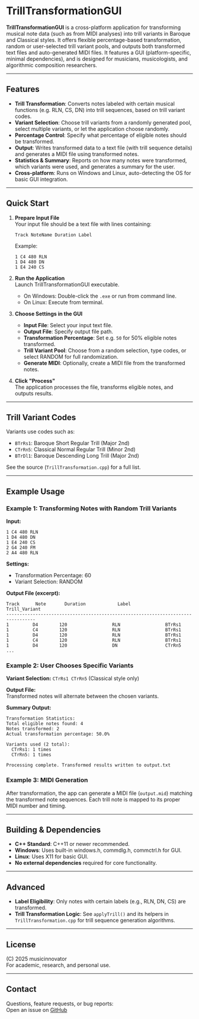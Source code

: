 # TrillTransformationGUI

**TrillTransformationGUI** is a cross-platform application for transforming musical note data (such as from MIDI analyses) into trill variants in Baroque and Classical styles. It offers flexible percentage-based transformation, random or user-selected trill variant pools, and outputs both transformed text files and auto-generated MIDI files. It features a GUI (platform-specific, minimal dependencies), and is designed for musicians, musicologists, and algorithmic composition researchers.

---

## Features

- **Trill Transformation**: Converts notes labeled with certain musical functions (e.g. RLN, CS, DN) into trill sequences, based on trill variant codes.
- **Variant Selection**: Choose trill variants from a randomly generated pool, select multiple variants, or let the application choose randomly.
- **Percentage Control**: Specify what percentage of eligible notes should be transformed.
- **Output**: Writes transformed data to a text file (with trill sequence details) and generates a MIDI file using transformed notes.
- **Statistics & Summary**: Reports on how many notes were transformed, which variants were used, and generates a summary for the user.
- **Cross-platform**: Runs on Windows and Linux, auto-detecting the OS for basic GUI integration.

---

## Quick Start

1. **Prepare Input File**  
   Your input file should be a text file with lines containing:
   ```
   Track NoteName Duration Label
   ```
   Example:
   ```
   1 C4 480 RLN
   1 D4 480 DN
   1 E4 240 CS
   ```

2. **Run the Application**  
   Launch TrillTransformationGUI executable.  
   - On Windows: Double-click the `.exe` or run from command line.
   - On Linux: Execute from terminal.

3. **Choose Settings in the GUI**  
   - **Input File**: Select your input text file.
   - **Output File**: Specify output file path.
   - **Transformation Percentage**: Set e.g. `50` for 50% eligible notes transformed.
   - **Trill Variant Pool**: Choose from a random selection, type codes, or select RANDOM for full randomization.
   - **Generate MIDI**: Optionally, create a MIDI file from the transformed notes.

4. **Click "Process"**  
   The application processes the file, transforms eligible notes, and outputs results.

---

## Trill Variant Codes

Variants use codes such as:

- `BTrRs1`: Baroque Short Regular Trill (Major 2nd)
- `CTrRn5`: Classical Normal Regular Trill (Minor 2nd)
- `BTrDl1`: Baroque Descending Long Trill (Major 2nd)

See the source (`TrillTransformation.cpp`) for a full list.

---

## Example Usage

### Example 1: Transforming Notes with Random Trill Variants

**Input:**
```
1 C4 480 RLN
1 D4 480 DN
1 E4 240 CS
2 G4 240 FM
2 A4 480 RLN
```

**Settings:**
- Transformation Percentage: 60
- Variant Selection: RANDOM

**Output File (excerpt):**
```
Track      Note       Duration            Label               Trill_Variant            
---------------------------------------------------------------------------------
1         D4        120                 RLN                 BTrRs1                  
1         C4        120                 RLN                 BTrRs1                  
1         D4        120                 RLN                 BTrRs1                  
1         C4        120                 RLN                 BTrRs1                  
1         D4        120                 DN                  CTrRn5                  
...
```

### Example 2: User Chooses Specific Variants

**Variant Selection:** `CTrRs1 CTrRn5` (Classical style only)

**Output File:**  
Transformed notes will alternate between the chosen variants.

**Summary Output:**
```
Transformation Statistics:
Total eligible notes found: 4
Notes transformed: 2
Actual transformation percentage: 50.0%

Variants used (2 total):
  CTrRs1: 1 times
  CTrRn5: 1 times

Processing complete. Transformed results written to output.txt
```

### Example 3: MIDI Generation

After transformation, the app can generate a MIDI file (`output.mid`) matching the transformed note sequences. Each trill note is mapped to its proper MIDI number and timing.

---

## Building & Dependencies

- **C++ Standard**: C++11 or newer recommended.
- **Windows**: Uses built-in windows.h, commdlg.h, commctrl.h for GUI.
- **Linux**: Uses X11 for basic GUI.
- **No external dependencies** required for core functionality.

---

## Advanced

- **Label Eligibility**: Only notes with certain labels (e.g., RLN, DN, CS) are transformed.
- **Trill Transformation Logic**: See `applyTrill()` and its helpers in `TrillTransformation.cpp` for trill sequence generation algorithms.

---

## License

(C) 2025 musicinnovator  
For academic, research, and personal use.

---

## Contact

Questions, feature requests, or bug reports:  
Open an issue on [GitHub](https://github.com/musicinnovator/TrillTransformationGUI)
